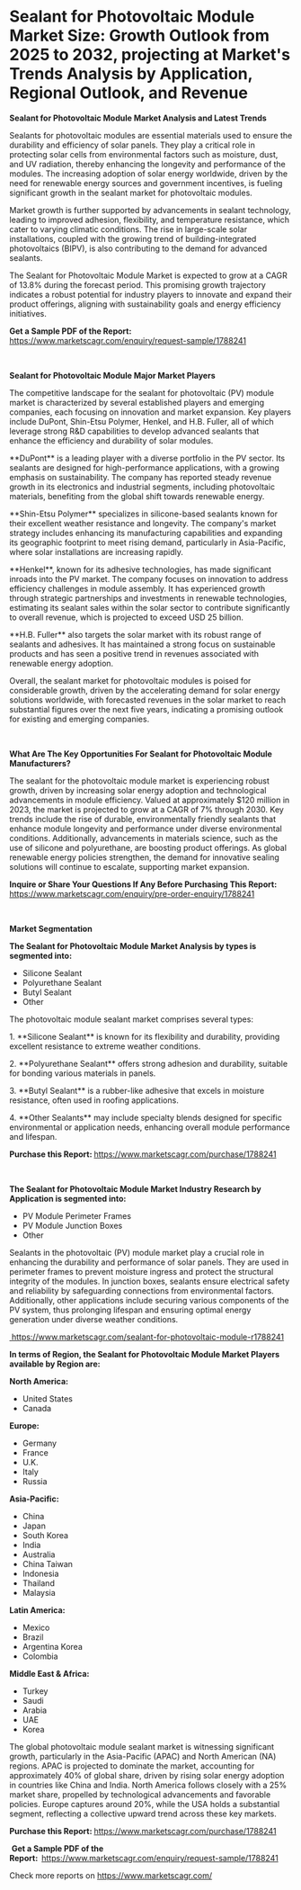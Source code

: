 <p><h1>Sealant for Photovoltaic Module Market Size: Growth Outlook from 2025 to 2032, projecting at Market's Trends Analysis by Application, Regional Outlook, and Revenue</h1></p><p><strong>Sealant for Photovoltaic Module Market Analysis and Latest Trends</strong></p>
<p><p>Sealants for photovoltaic modules are essential materials used to ensure the durability and efficiency of solar panels. They play a critical role in protecting solar cells from environmental factors such as moisture, dust, and UV radiation, thereby enhancing the longevity and performance of the modules. The increasing adoption of solar energy worldwide, driven by the need for renewable energy sources and government incentives, is fueling significant growth in the sealant market for photovoltaic modules. </p><p>Market growth is further supported by advancements in sealant technology, leading to improved adhesion, flexibility, and temperature resistance, which cater to varying climatic conditions. The rise in large-scale solar installations, coupled with the growing trend of building-integrated photovoltaics (BIPV), is also contributing to the demand for advanced sealants. </p><p>The Sealant for Photovoltaic Module Market is expected to grow at a CAGR of 13.8% during the forecast period. This promising growth trajectory indicates a robust potential for industry players to innovate and expand their product offerings, aligning with sustainability goals and energy efficiency initiatives.</p></p>
<p><strong>Get a Sample PDF of the Report:&nbsp;</strong> <a href="https://www.marketscagr.com/enquiry/request-sample/1788241?utm_campaign=2565&utm_medium=2&utm_source=Github&utm_content=ia&utm_term=28022025&utm_id=sealant-for-photovoltaic-module">https://www.marketscagr.com/enquiry/request-sample/1788241</a></p>
<p>&nbsp;</p>
<p><strong>Sealant for Photovoltaic Module Major Market Players</strong></p>
<p><p>The competitive landscape for the sealant for photovoltaic (PV) module market is characterized by several established players and emerging companies, each focusing on innovation and market expansion. Key players include DuPont, Shin-Etsu Polymer, Henkel, and H.B. Fuller, all of which leverage strong R&D capabilities to develop advanced sealants that enhance the efficiency and durability of solar modules.</p><p>**DuPont** is a leading player with a diverse portfolio in the PV sector. Its sealants are designed for high-performance applications, with a growing emphasis on sustainability. The company has reported steady revenue growth in its electronics and industrial segments, including photovoltaic materials, benefiting from the global shift towards renewable energy.</p><p>**Shin-Etsu Polymer** specializes in silicone-based sealants known for their excellent weather resistance and longevity. The company's market strategy includes enhancing its manufacturing capabilities and expanding its geographic footprint to meet rising demand, particularly in Asia-Pacific, where solar installations are increasing rapidly.</p><p>**Henkel**, known for its adhesive technologies, has made significant inroads into the PV market. The company focuses on innovation to address efficiency challenges in module assembly. It has experienced growth through strategic partnerships and investments in renewable technologies, estimating its sealant sales within the solar sector to contribute significantly to overall revenue, which is projected to exceed USD 25 billion.</p><p>**H.B. Fuller** also targets the solar market with its robust range of sealants and adhesives. It has maintained a strong focus on sustainable products and has seen a positive trend in revenues associated with renewable energy adoption.</p><p>Overall, the sealant market for photovoltaic modules is poised for considerable growth, driven by the accelerating demand for solar energy solutions worldwide, with forecasted revenues in the solar market to reach substantial figures over the next five years, indicating a promising outlook for existing and emerging companies.</p></p>
<p>&nbsp;</p>
<p><strong>What Are The Key Opportunities For Sealant for Photovoltaic Module Manufacturers?</strong></p>
<p><p>The sealant for the photovoltaic module market is experiencing robust growth, driven by increasing solar energy adoption and technological advancements in module efficiency. Valued at approximately $120 million in 2023, the market is projected to grow at a CAGR of 7% through 2030. Key trends include the rise of durable, environmentally friendly sealants that enhance module longevity and performance under diverse environmental conditions. Additionally, advancements in materials science, such as the use of silicone and polyurethane, are boosting product offerings. As global renewable energy policies strengthen, the demand for innovative sealing solutions will continue to escalate, supporting market expansion.</p></p>
<p><strong>Inquire or Share Your Questions If Any Before Purchasing This Report:</strong> <a href="https://www.marketscagr.com/enquiry/pre-order-enquiry/1788241?utm_campaign=2565&utm_medium=2&utm_source=Github&utm_content=ia&utm_term=28022025&utm_id=sealant-for-photovoltaic-module">https://www.marketscagr.com/enquiry/pre-order-enquiry/1788241</a></p>
<p>&nbsp;</p>
<p><strong>Market Segmentation</strong></p>
<p><strong>The Sealant for Photovoltaic Module Market Analysis by types is segmented into:</strong></p>
<p><ul><li>Silicone Sealant</li><li>Polyurethane Sealant</li><li>Butyl Sealant</li><li>Other</li></ul></p>
<p><p>The photovoltaic module sealant market comprises several types: </p><p>1. **Silicone Sealant** is known for its flexibility and durability, providing excellent resistance to extreme weather conditions.</p><p>2. **Polyurethane Sealant** offers strong adhesion and durability, suitable for bonding various materials in panels.</p><p>3. **Butyl Sealant** is a rubber-like adhesive that excels in moisture resistance, often used in roofing applications.</p><p>4. **Other Sealants** may include specialty blends designed for specific environmental or application needs, enhancing overall module performance and lifespan.</p></p>
<p><strong>Purchase this Report:&nbsp;</strong><a href="https://www.marketscagr.com/purchase/1788241?utm_campaign=2565&utm_medium=2&utm_source=Github&utm_content=ia&utm_term=28022025&utm_id=sealant-for-photovoltaic-module">https://www.marketscagr.com/purchase/1788241</a></p>
<p>&nbsp;</p>
<p><strong>The Sealant for Photovoltaic Module Market Industry Research by Application is segmented into:</strong></p>
<p><ul><li>PV Module Perimeter Frames</li><li>PV Module Junction Boxes</li><li>Other</li></ul></p>
<p><p>Sealants in the photovoltaic (PV) module market play a crucial role in enhancing the durability and performance of solar panels. They are used in perimeter frames to prevent moisture ingress and protect the structural integrity of the modules. In junction boxes, sealants ensure electrical safety and reliability by safeguarding connections from environmental factors. Additionally, other applications include securing various components of the PV system, thus prolonging lifespan and ensuring optimal energy generation under diverse weather conditions.</p></p>
<p><a href="https://www.marketscagr.com/sealant-for-photovoltaic-module-r1788241?utm_campaign=2565&utm_medium=2&utm_source=Github&utm_content=ia&utm_term=28022025&utm_id=sealant-for-photovoltaic-module">&nbsp;https://www.marketscagr.com/sealant-for-photovoltaic-module-r1788241</a></p>
<p><strong>In terms of Region, the Sealant for Photovoltaic Module Market Players available by Region are:</strong></p>
<p>
    <p> <strong> North America: </strong>
        <ul>
            <li>United States</li>
            <li>Canada</li>
        </ul>
        </p> 
    <p> <strong> Europe: </strong>
        <ul>
            <li>Germany</li>
            <li>France</li>
            <li>U.K.</li>
            <li>Italy</li>
            <li>Russia</li>
        </ul>
        </p> 
    <p> <strong> Asia-Pacific: </strong>
        <ul>
            <li>China</li>
            <li>Japan</li>
            <li>South Korea</li>
            <li>India</li>
            <li>Australia</li>
            <li>China Taiwan</li>
            <li>Indonesia</li>
            <li>Thailand</li>
            <li>Malaysia</li>
        </ul>
        </p> 
    <p> <strong> Latin America: </strong>
        <ul>
            <li>Mexico</li>
            <li>Brazil</li>
            <li>Argentina Korea</li>
            <li>Colombia</li>
        </ul>
        </p> 
    <p> <strong> Middle East & Africa: </strong>
        <ul>
            <li>Turkey</li>
            <li>Saudi</li>
            <li>Arabia</li>
            <li>UAE</li>
            <li>Korea</li>
        </ul>
    </p>
    </p>
<p><p>The global photovoltaic module sealant market is witnessing significant growth, particularly in the Asia-Pacific (APAC) and North American (NA) regions. APAC is projected to dominate the market, accounting for approximately 40% of global share, driven by rising solar energy adoption in countries like China and India. North America follows closely with a 25% market share, propelled by technological advancements and favorable policies. Europe captures around 20%, while the USA holds a substantial segment, reflecting a collective upward trend across these key markets.</p></p>
<p><strong>Purchase this Report: </strong><a href="https://www.marketscagr.com/purchase/1788241?utm_campaign=2565&utm_medium=2&utm_source=Github&utm_content=ia&utm_term=28022025&utm_id=sealant-for-photovoltaic-module">https://www.marketscagr.com/purchase/1788241</a></p>
<p>&nbsp;<strong>Get a Sample PDF of the Report:&nbsp;&nbsp;</strong><a href="https://www.marketscagr.com/enquiry/request-sample/1788241?utm_campaign=2565&utm_medium=2&utm_source=Github&utm_content=ia&utm_term=28022025&utm_id=sealant-for-photovoltaic-module">https://www.marketscagr.com/enquiry/request-sample/1788241</a></p>
<p><strong></strong></p>
<p>Check more reports on <a href="https://www.marketscagr.com/?utm_campaign=2565&utm_medium=2&utm_source=Github&utm_content=ia&utm_term=28022025&utm_id=sealant-for-photovoltaic-module">https://www.marketscagr.com/</a></p>